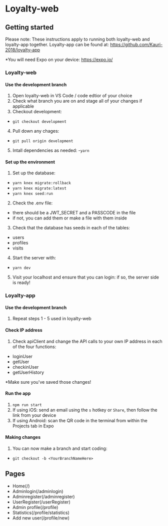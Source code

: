 # Loyalty-web

## Getting started
Please note: These instructions apply to running both loyalty-web and loyalty-app together. Loyalty-app can be found at: 
 https://github.com/Kauri-2018/loyalty-app
 
*You will need Expo on your device: https://expo.io/
 
### Loyalty-web
#### Use the development branch
1. Open loyalty-web in VS Code / code edtior of your choice
2. Check what branch you are on and stage all of your changes if applicable 
3. Checkout development: 
- `git checkout development`
4. Pull down any chages: 
- `git pull origin development`
5. Intall dependencies as needed: 
-`yarn`

#### Set up the environment
1. Set up the database:
- `yarn knex migrate:rollback`
- `yarn knex migrate:latest`
- `yarn knex seed:run`
 
2. Check the .env file:
- there should be a JWT_SECRET and a PASSCODE in the file
- if not, you can add them or make a file with them inside

3. Check that the database has seeds in each of the tables:
- users
- profiles
- visits

4. Start the server with:
- `yarn dev`

5. Visit your localhost and ensure that you can login: if so, the server side is ready! 

### Loyalty-app
#### Use the development branch
1. Repeat steps 1 - 5 used in loyalty-web

#### Check IP address
1. Check apiClient and change the API calls to your own IP address in each of the four functions:
- loginUser
- getUser
- checkinUser
- getUserHistory

*Make sure you've saved those changes! 

#### Run the app
1. `npm run start`
2. If using iOS: send an email using the `s` hotkey or `Share`, then follow the link from your device
3. If using Android: scan the QR code in the terminal from within the Projects tab in Expo 

#### Making changes
1. You can now make a branch and start coding: 
- `git checkout -b <YourBranchNameHere>`

## Pages
  * Home(/)
  * Adminlogin(/adminlogin)
  * Adminregister(/adminregister)
  * UserRegister(/userRegister)
  * Admin profile(/profile)
  * Statistics(/profile/statistics)
  * Add new user(/profile/new)
